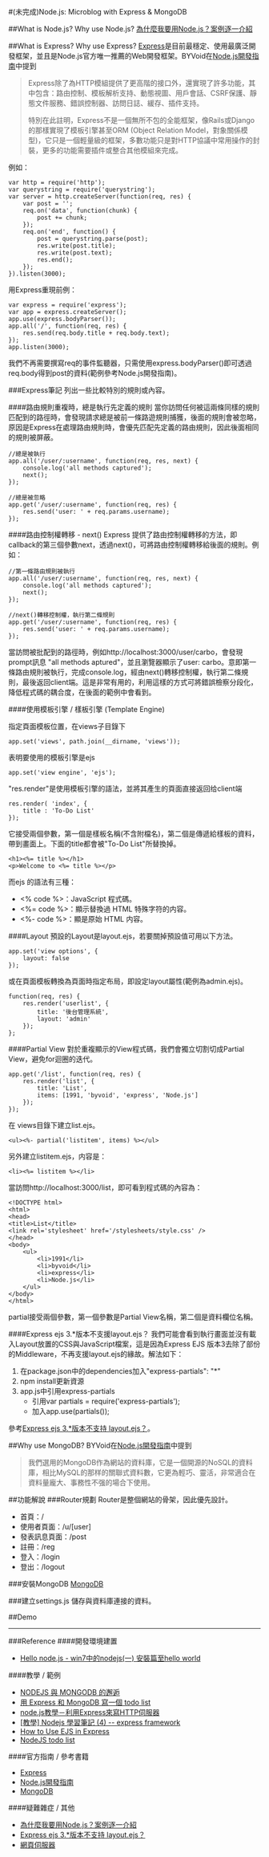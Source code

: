 #(未完成)Node.js: Microblog with Express & MongoDB

##What is Node.js? Why use Node.js?
[為什麼我要用Node.js？案例逐一介紹](http://blog.jobbole.com/53736)

##What is Express? Why use Express?
[Express](http://expressjs.com)是目前最穩定、使用最廣泛開發框架，並且是Node.js官方唯一推薦的Web開發框架。BYVoid在[Node.js開發指南](https://www.byvoid.com/project/node)中提到

> Express除了為HTTP模組提供了更高階的接口外，還實現了許多功能，其中包含：路由控制、模板解析支持、動態視圖、用戶會話、CSRF保護、靜態文件服務、錯誤控制器、訪問日誌、緩存、插件支持。  
> 
> 特別在此註明，Express不是一個無所不包的全能框架，像Rails或Django的那樣實現了模板引擎甚至ORM (Object Relation Model，對象關係模型)，它只是一個輕量級的框架，多數功能只是對HTTP協議中常用操作的封裝，更多的功能需要插件或整合其他模組來完成。

例如：

	var http = require('http');
	var querystring = require('querystring');
	var server = http.createServer(function(req, res) {
		var post = '';
		req.on('data', function(chunk) {
			post += chunk;
		});
		req.on('end', function() {
			post = querystring.parse(post);
			res.write(post.title);
			res.write(post.text);
			res.end();
		});
	}).listen(3000);

用Express重現前例：
	
	var express = require('express');
	var app = express.createServer();
	app.use(express.bodyParser());
	app.all('/', function(req, res) {
		res.send(req.body.title + req.body.text);
	});
	app.listen(3000);

我們不再需要撰寫req的事件監聽器，只需使用express.bodyParser()即可透過req.body得到post的資料(範例參考Node.js開發指南)。

###Express筆記
列出一些比較特別的規則或內容。

####路由規則重複時，總是執行先定義的規則
當你訪問任何被這兩條同樣的規則匹配到的路徑時，會發現請求總是被前一條路遊規則捕獲，後面的規則會被忽略，原因是Express在處理路由規則時，會優先匹配先定義的路由規則，因此後面相同的規則被屏蔽。

	//總是被執行
	app.all('/user/:username', function(req, res, next) {
		console.log('all methods captured');
		next();
	});
	
	//總是被忽略
	app.get('/user/:username', function(req, res) {
		res.send('user: ' + req.params.username);
	});

####路由控制權轉移 - next()
Express 提供了路由控制權轉移的方法，即callback的第三個參數next，透過next()，可將路由控制權轉移給後面的規則。例如：
	
	//第一條路由規則被執行
	app.all('/user/:username', function(req, res, next) {
		console.log('all methods captured');
		next();
	});

	//next()轉移控制權，執行第二條規則
	app.get('/user/:username', function(req, res) {
		res.send('user: ' + req.params.username);
	});

當訪問被批配到的路徑時，例如http://localhost:3000/user/carbo，會發現prompt訊息 "all methods aptured"，並且瀏覽器顯示了user: carbo。意即第一條路由規則被執行，完成console.log，經由next()轉移控制權，執行第二條規則，最後返回client端。這是非常有用的，利用這樣的方式可將錯誤檢察分段化，降低程式碼的耦合度，在後面的範例中會看到。

####使用模板引擎 / 樣板引擎 (Template Engine)

指定頁面模板位置，在views子目錄下
	
	app.set('views', path.join(__dirname, 'views'));

表明要使用的模板引擎是ejs

	app.set('view engine', 'ejs');

"res.render"是使用模板引擎的語法，並將其產生的頁面直接返回给client端

	res.render( 'index', {
		title : 'To-Do List'
	});

它接受兩個參數，第一個是樣板名稱(不含附檔名)，第二個是傳遞給樣板的資料，帶到畫面上。下面的title都會被"To-Do List"所替換掉。

	<h1><%= title %></h1>
	<p>Welcome to <%= title %></p>

而ejs 的語法有三種：

 - <% code %>：JavaScript 程式碼。
 - <%= code %>：顯示替換過 HTML 特殊字符的内容。
 - <%- code %>：顯是原始 HTML 内容。

####Layout
預設的Layout是layout.ejs，若要關掉預設值可用以下方法。

	app.set('view options', {
		layout: false
	});

或在頁面模板轉換為頁面時指定布局，即設定layout屬性(範例為admin.ejs)。

	function(req, res) {
		res.render('userlist', {
			title: '後台管理系統',
			layout: 'admin'
		});
	};

####Partial View
對於重複顯示的View程式碼，我們會獨立切割切成Partial View，避免for迴圈的迭代。

	app.get('/list', function(req, res) {
		res.render('list', {
			title: 'List',
			items: [1991, 'byvoid', 'express', 'Node.js']
		});
	});

在 views目錄下建立list.ejs。
	
	<ul><%- partial('listitem', items) %></ul>

另外建立listitem.ejs，内容是：
	
	<li><%= listitem %></li>

當訪問http://localhost:3000/list，即可看到程式碼的內容為：

	<!DOCTYPE html>
	<html>
	<head>
	<title>List</title>
	<link rel='stylesheet' href='/stylesheets/style.css' />
	</head>
	<body>
		<ul>
			<li>1991</li>
			<li>byvoid</li>
			<li>express</li>
			<li>Node.js</li>
		</ul>
	</body>
	</html>

partial接受兩個參數，第一個參數是Partial View名稱，第二個是資料欄位名稱。

####Express ejs 3.*版本不支援layout.ejs？
我們可能會看到執行畫面並沒有載入Layout放置的CSS與JavaScript檔案，這是因為Express EJS 版本3去除了部份的Middleware，不再支援layout.ejs的緣故。解法如下：  

1. 在package.json中的dependencies加入"express-partials": "*"
2. npm install更新資源
3. app.js中引用express-partials
	- 引用var partials = require('express-partials');
	- 加入app.use(partials());

參考[Express ejs 3.*版本不支持 layout.ejs？](https://cnodejs.org/topic/50c1a0ed637ffa4155d05256)。

##Why use MongoDB?
BYVoid在[Node.js開發指南](https://www.byvoid.com/project/node)中提到
>我們選用的MongoDB作為網站的資料庫，它是一個開源的NoSQL的資料庫，相比MySQL的那样的關聯式資料數，它更為輕巧、靈活，非常適合在資料量龐大、事務性不强的場合下使用。

##功能解說
###Router規劃
Router是整個網站的骨架，因此優先設計。

- 首頁：/
- 使用者頁面：/u/[user]
- 發表訊息頁面：/post
- 註冊：/reg
- 登入：/login
- 登出：/logout

###安裝MongoDB
[MongoDB](http://www.mongodb.org)

###建立settings.js
儲存與資料庫連接的資料。

##Demo

---
###Reference
####開發環境建置
- [Hello node.js - win7中的nodejs(一) 安裝篇至hello world](http://blog.friendo.com.tw/posts/238208-nodejs)

####教學 / 範例
- [NODEJS 與 MONGODB 的邂逅](http://fred-zone.blogspot.tw/2012/01/nodejs-mongodb.html) 
- [用 Express 和 MongoDB 寫一個 todo list](http://dreamerslab.com/blog/tw/write-a-todo-list-with-express-and-mongodb)
- [node.js教學－利用Express來寫HTTP伺服器](http://blog.allenchou.cc/nodejs-tuts-2-using-express-framework)
- [[教學] Nodejs 學習筆記 (4) -- express framework](http://clayliao.blogspot.tw/2012/03/express-framework-on-nodejs.html)
- [How to Use EJS in Express](http://robdodson.me/blog/2012/05/31/how-to-use-ejs-in-express)
- [NodeJS todo list](http://levichen.logdown.com/posts/2013/11/15/nodejs-todo-list)

####官方指南 / 參考書籍
- [Express](http://expressjs.com)
- [Node.js開發指南](https://www.byvoid.com/project/node)
- [MongoDB](http://www.mongodb.org)

####疑難雜症 / 其他
- [為什麼我要用Node.js？案例逐一介紹](http://blog.jobbole.com/53736)
- [Express ejs 3.*版本不支持 layout.ejs？](https://cnodejs.org/topic/50c1a0ed637ffa4155d05256)
- [網頁伺服器](http://goo.gl/DKJxjI)
